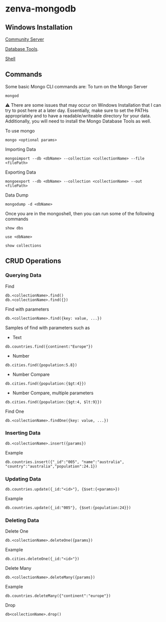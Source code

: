 # zenva-mongodb

## Windows Installation

[Community Server](https://www.mongodb.com/try/download/community)

[Database Tools](https://www.mongodb.com/try/download/database-tools).

[Shell](https://www.mongodb.com/try/download/shell)


## Commands

Some basic Mongo CLI commands are:
To turn on the Mongo Server
```
mongod
```

:warning: There are some issues that may occur on Windows Installation that I can try to post here at a later day. Essentially, make sure to set the PATHs appropriately and to have a readable/writeable directory for your data. Additionally, you will need to install the Mongo Database Tools as well.

To use mongo 
```
mongo <optional params>
```

Importing Data
```
mongoimport --db <dbName> --collection <collectionName> --file <filePath>
```

Exporting Data
```
mongoexport --db <dbName> --collection <collectionName> --out <filePath>
```

Data Dump
```
mongodump -d <dbName>
```

Once you are in the mongoshell, then you can run some of the following commands
```
show dbs
```
```
use <dbName>
```
```
show collections
```

## CRUD Operations

### Querying Data
Find
```
db.<collectionName>.find()
db.<collectionName>.find({})
```

Find with parameters
```
db.<collectionName>.find({key: value, ...})
```
Samples of find with parameters such as
- Text
```
db.countries.find({continent:"Europe"})
```
- Number
```
db.cities.find({population:5.8})
```
- Number Compare
```
db.cities.find({population:{$gt:4}})
```
- Number Compare, multiple parameters
```
db.cities.find({population:{$gt:4, $lt:9}})
```

Find One
```
db.<collectionName>.findOne({key: value, ...})
```

### Inserting Data
```
db.<collectionName>.insert({params})
```
Example
```
db.countries.insert({"_id":"005", "name":"australia", "country":"australia","population":24.1})
```

### Updating Data
```
db.countries.update({_id:"<id>"}, {$set:{<params>})
```
Example
```
db.countries.update({_id:"005"}, {$set:{population:24}})
```

### Deleting Data
Delete One
```
db.<collectionName>.deleteOne({params})
```
Example
```
db.cities.deleteOne({_id:"<id>"})
```
Delete Many
```
db.<collectionName>.deleteMany({params})
```
Example
```
db.countries.deleteMany({"continent":"europe"})
```
Drop
```
db<collectionName>.drop()